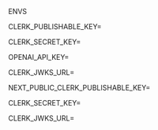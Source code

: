 ENVS

CLERK_PUBLISHABLE_KEY=

CLERK_SECRET_KEY=

OPENAI_API_KEY=

CLERK_JWKS_URL=




NEXT_PUBLIC_CLERK_PUBLISHABLE_KEY=

CLERK_SECRET_KEY=

CLERK_JWKS_URL=
